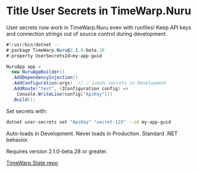 # Title User Secrets in TimeWarp.Nuru

User secrets now work in TimeWarp.Nuru even with runfiles! Keep API keys and connection strings out of source control during development.

```csharp
#!/usr/bin/dotnet --
#:package TimeWarp.Nuru@2.1.0-beta.28
#:property UserSecretsId=my-app-guid

NuruApp app =
  new NuruAppBuilder()
  .AddDependencyInjection()
  .AddConfiguration(args)  // ✅ Loads secrets in Development
  .AddRoute("test", (IConfiguration config) =>
    Console.WriteLine(config["ApiKey"]))
  .Build();
```

Set secrets with:
```bash
dotnet user-secrets set "ApiKey" "secret-123" --id my-app-guid
```

Auto-loads in Development. Never loads in Production. Standard .NET behavior.

Requires version 2.1.0-beta.28 or greater.

[TimeWarp.State repo](https://github.com/TimeWarpEngineering/timewarp-nuru)